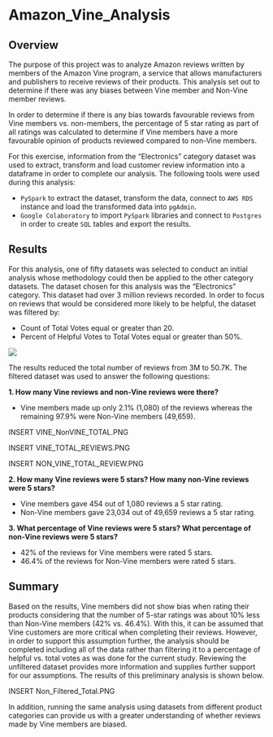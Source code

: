 # Amazon_Vine_Analysis

## Overview

The purpose of this project was to analyze Amazon reviews written by members of the Amazon Vine program, a service that allows manufacturers and publishers to receive reviews of their products.  This analysis set out to determine if there was any biases between Vine member and Non-Vine member reviews. 

In order to determine if there is any bias towards favourable reviews from Vine members vs. non-members, the percentage of 5 star rating as part of all ratings was calculated to determine if Vine members have a more favourable opinion of products reviewed compared to non-Vine members.

For this exercise, information from the “Electronics” category dataset was used to extract, transform and load customer review information into a dataframe in order to complete our analysis. The following tools were used during this analysis:

* `PySpark` to extract the dataset, transform the data, connect to `AWS RDS` instance and load the transformed data into `pgAdmin`.
* `Google Colaboratory` to import `PySpark` libraries and connect to `Postgres` in order to create `SQL` tables and export the results. 

## Results

For this analysis, one of fifty datasets was selected to conduct an initial analysis whose methodology could then be applied to the other category datasets.  The dataset chosen for this analysis was the “Electronics” category.  This dataset had over 3 million reviews recorded. In order to focus on reviews that would be considered more likely to be helpful, the dataset was filtered by:

* Count of Total Votes equal or greater than 20. 
* Percent of Helpful Votes to Total Votes equal or greater than 50%. 

![
](https://github.com/jbowman86/Amazon_Vine_Analysis/blob/eb483bd71d2ea7ecefc73b560408ba29e01b57ba/Images/Percentage_Vote.PNG)

The results reduced the total number of reviews from 3M to 50.7K. The filtered dataset was used to answer the following questions:

**1. How many Vine reviews and non-Vine reviews were there?**

* Vine members made up only 2.1% (1,080) of the reviews whereas the remaining 97.9% were Non-Vine members (49,659).

INSERT VINE_NonVINE_TOTAL.PNG

INSERT VINE_TOTAL_REVIEWS.PNG

INSERT NON_VINE_TOTAL_REVIEW.PNG

**2. How many Vine reviews were 5 stars? How many non-Vine reviews were 5 stars?**

* Vine members gave 454 out of 1,080 reviews a 5 star rating.
* Non-Vine members gave 23,034 out of 49,659 reviews a 5 star rating.

**3. What percentage of Vine reviews were 5 stars? What percentage of non-Vine reviews were 5 stars?**

* 42% of the reviews for Vine members were rated 5 stars.
* 46.4% of the reviews for Non-Vine members were rated 5 stars.

## Summary

Based on the results, Vine members did not show bias when rating their products considering that the number of 5-star ratings was about 10% less than Non-Vine members (42% vs. 46.4%). With this, it can be assumed that Vine customers are more critical when completing their reviews. However, in order to support this assumption further, the analysis should be completed including all of the data rather than filtering it to a percentage of helpful vs. total votes as was done for the current study.  Reviewing the unfiltered dataset provides more information and supplies further support for our assumptions.  The results of this preliminary analysis is shown below. 

INSERT Non_Filtered_Total.PNG

In addition, running the same analysis using datasets from different product categories can provide us with a greater understanding of whether reviews made by Vine members are biased.

